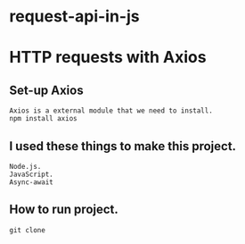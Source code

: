 # request-api-in-js
# HTTP requests with Axios
## Set-up Axios
    Axios is a external module that we need to install.
    npm install axios
## I used these things to make this project.
    Node.js.
    JavaScript.
    Async-await
## How to run project.
    git clone
